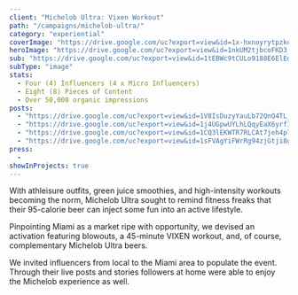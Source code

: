 ```yaml
---
client: "Michelob Ultra: Vixen Workout"
path: "/campaigns/michelob-ultra/"
category: "experiential"
coverImage: "https://drive.google.com/uc?export=view&id=1x-hxnoyrytpzkqVI6WrvKn-ZWCMmPhWp"
heroImage: "https://drive.google.com/uc?export=view&id=1nkUM2tjbcoFKD3_czntVtLvve99n9WDb"
sub: "https://drive.google.com/uc?export=view&id=1tEBWc9tCULo9188E6ElEd5m0DQ27SuTo"
subType: "image"
stats:
  - Four (4) Influencers (4 x Micro Influencers)
  - Eight (8) Pieces of Content
  - Over 50,000 organic impressions
posts:
  - "https://drive.google.com/uc?export=view&id=1V8IsDuzyYauLb72QnQ4TL_LBOXXascYD"
  - "https://drive.google.com/uc?export=view&id=1j4UGpwUYLhLQqyEaX6yrfINf15Eta7u9"
  - "https://drive.google.com/uc?export=view&id=1CQ3lEKWTR7RLCAt7jeh4p7HJ3tAXJdVw"
  - "https://drive.google.com/uc?export=view&id=1sFVAgYiFWrRg94zjGtji8ggkkyjSqK1d"
press:
  -
showInProjects: true
---
```


With athleisure outfits, green juice smoothies, and high-intensity workouts becoming the norm, Michelob Ultra sought to remind fitness freaks that their 95-calorie beer can inject some fun into an active lifestyle.

Pinpointing Miami as a market ripe with opportunity, we devised an activation featuring blowouts, a 45-minute VIXEN workout, and, of course, complementary Michelob Ultra beers.

We invited influencers from local to the Miami area to populate the event. Through their live posts and stories followers at home were able to enjoy the Michelob experience as well.
